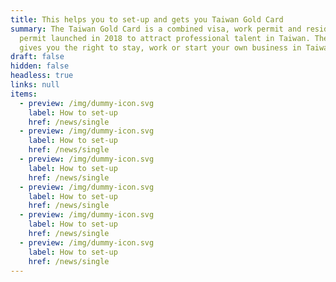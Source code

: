 ```yaml
---
title: This helps you to set-up and gets you Taiwan Gold Card
summary: The Taiwan Gold Card is a combined visa, work permit and residence
  permit launched in 2018 to attract professional talent in Taiwan. The card
  gives you the right to stay, work or start your own business in Taiwan.
draft: false
hidden: false
headless: true
links: null
items:
  - preview: /img/dummy-icon.svg
    label: How to set-up
    href: /news/single
  - preview: /img/dummy-icon.svg
    label: How to set-up
    href: /news/single
  - preview: /img/dummy-icon.svg
    label: How to set-up
    href: /news/single
  - preview: /img/dummy-icon.svg
    label: How to set-up
    href: /news/single
  - preview: /img/dummy-icon.svg
    label: How to set-up
    href: /news/single
  - preview: /img/dummy-icon.svg
    label: How to set-up
    href: /news/single
---
```

<!-- This text is never used -->